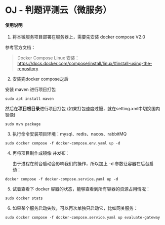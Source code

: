 # OJ - 判题评测云（微服务）

#### 使用说明

1. 将本微服务项目部署在服务器上，需要先安装 docker compose V2.0

参考官方文档：
> Docker Compose Linux 安装：
> https://docs.docker.com/compose/install/linux/#install-using-the-repository


2. 安装完docker compose之后

安装 maven 进行项目打包

```shell
sudo apt install maven
```

然后在**项目根目录**进行项目打包 (如果打包速度过慢，就在setting.xml中切换国内镜像)

```shell
sudo mvn package
```

3. 执行命令安装项目环境：mysql、redis、nacos、rabbitMQ

```shell
sudo docker compose -f docker-compose.env.yaml up -d
```

4. 再将项目制作成镜像 并发布：

   由于进程在前台启动会影响我们的操作，所以加上 -d 参数让容器在后台启动：

```shell
docker compose -f docker-compose.service.yaml up -d
```

5. 试着查看下 docker 容器的状态，能够查看到所有容器的资源占用情况：
```shell
sudo docker stats
```
6. 如果某个服务启动失败，可以再次单独只启动它，比如网关服务：
```shell
sudo docker compose -f docker-compose.service.yaml up evaluate-gateway
```
